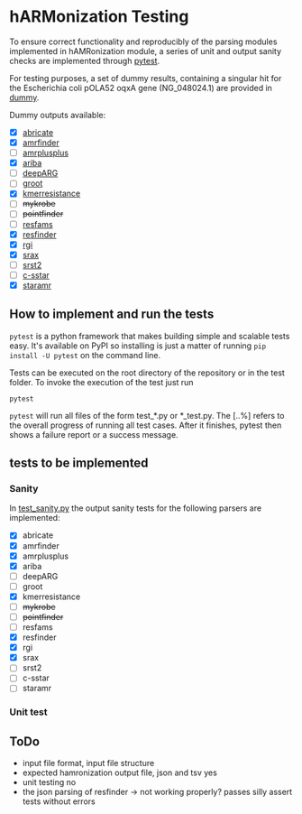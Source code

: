 # hARMonization Testing

To ensure correct functionality and reproducibly of the parsing modules implemented in hAMRonization module, 
a series of unit and output sanity checks are implemented through [pytest](https://docs.pytest.org/en/stable/contents.html#).

For testing purposes, a set of dummy results, containing a singular hit for the Escherichia coli pOLA52 oqxA 
gene (NG_048024.1) are provided in [dummy](dummy).

Dummy outputs available:
- [x] [abricate](dummy/abricate)
- [x] [amrfinder](dummy/amrfinder)
- [ ] [amrplusplus](dummy/amrplusplus)
- [x] [ariba](dummy/ariba)
- [ ] [deepARG](dummy/deepARG)
- [ ] [groot](dummy/groot)
- [x] [kmerresistance](dummy/kmerresistance)
- [ ] ~~mykrobe~~
- [ ] ~~pointfinder~~
- [ ] [resfams](dummy/resfinder)
- [x] [resfinder](dummy/resfinder)
- [x] [rgi](dummy/rgi)
- [x] [srax](dummy/srax)
- [ ] [srst2](dummy/s)
- [ ] [c-sstar](dummy/sstar)
- [x] [staramr](dummy/staramr)

## How to implement and run the tests

`pytest` is a python framework that makes building simple and scalable tests easy. It's available on PyPI 
so installing is just a matter of running `pip install -U pytest` on the command line.

Tests can be executed on the root directory of the repository or in the test folder. 
To invoke the execution of the test just run 

`pytest`

`pytest` will run all files of the form test_*.py or *_test.py. The [..%] refers to the overall progress of running all 
test cases. After it finishes, pytest then shows a failure report or a success message.

## tests to be implemented

### Sanity 
In [test_sanity.py](test_sanity.py) the output sanity tests for the following parsers are implemented:
- [x] abricate 
- [x] amrfinder
- [x] amrplusplus
- [x] ariba
- [ ] deepARG
- [ ] groot
- [x] kmerresistance
- [ ] ~~mykrobe~~
- [ ] ~~pointfinder~~
- [ ] resfams
- [x] resfinder
- [x] rgi
- [x] srax
- [ ] srst2
- [ ] c-sstar
- [ ] staramr

### Unit test

## ToDo
- input file format, input file structure
- expected hamronization output file, json and tsv yes
- unit testing no
- the json parsing of resfinder -> not working properly? passes silly assert tests without errors